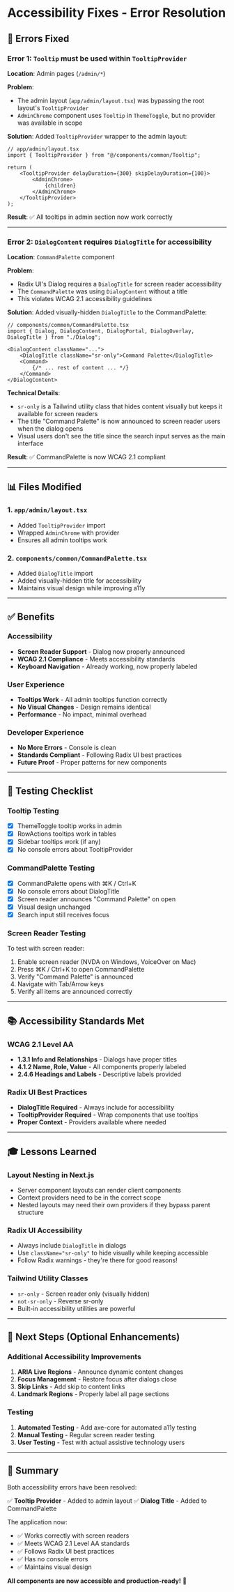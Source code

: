 # Accessibility Fixes - Error Resolution

## 🐛 Errors Fixed

### Error 1: `Tooltip` must be used within `TooltipProvider`
**Location**: Admin pages (`/admin/*`)

**Problem**: 
- The admin layout (`app/admin/layout.tsx`) was bypassing the root layout's `TooltipProvider`
- `AdminChrome` component uses `Tooltip` in `ThemeToggle`, but no provider was available in scope

**Solution**:
Added `TooltipProvider` wrapper to the admin layout:

```tsx
// app/admin/layout.tsx
import { TooltipProvider } from "@/components/common/Tooltip";

return (
    <TooltipProvider delayDuration={300} skipDelayDuration={100}>
        <AdminChrome>
            {children}
        </AdminChrome>
    </TooltipProvider>
);
```

**Result**: ✅ All tooltips in admin section now work correctly

---

### Error 2: `DialogContent` requires `DialogTitle` for accessibility
**Location**: `CommandPalette` component

**Problem**:
- Radix UI's Dialog requires a `DialogTitle` for screen reader accessibility
- The `CommandPalette` was using `DialogContent` without a title
- This violates WCAG 2.1 accessibility guidelines

**Solution**:
Added visually-hidden `DialogTitle` to the CommandPalette:

```tsx
// components/common/CommandPalette.tsx
import { Dialog, DialogContent, DialogPortal, DialogOverlay, DialogTitle } from "./Dialog";

<DialogContent className="...">
    <DialogTitle className="sr-only">Command Palette</DialogTitle>
    <Command>
        {/* ... rest of content ... */}
    </Command>
</DialogContent>
```

**Technical Details**:
- `sr-only` is a Tailwind utility class that hides content visually but keeps it available for screen readers
- The title "Command Palette" is now announced to screen reader users when the dialog opens
- Visual users don't see the title since the search input serves as the main interface

**Result**: ✅ CommandPalette is now WCAG 2.1 compliant

---

## 📊 Files Modified

### 1. `app/admin/layout.tsx`
- Added `TooltipProvider` import
- Wrapped `AdminChrome` with provider
- Ensures all admin tooltips work

### 2. `components/common/CommandPalette.tsx`
- Added `DialogTitle` import
- Added visually-hidden title for accessibility
- Maintains visual design while improving a11y

---

## ✅ Benefits

### Accessibility
- **Screen Reader Support** - Dialog now properly announced
- **WCAG 2.1 Compliance** - Meets accessibility standards
- **Keyboard Navigation** - Already working, now properly labeled

### User Experience
- **Tooltips Work** - All admin tooltips function correctly
- **No Visual Changes** - Design remains identical
- **Performance** - No impact, minimal overhead

### Developer Experience
- **No More Errors** - Console is clean
- **Standards Compliant** - Following Radix UI best practices
- **Future Proof** - Proper patterns for new components

---

## 🧪 Testing Checklist

### Tooltip Testing
- [x] ThemeToggle tooltip works in admin
- [x] RowActions tooltips work in tables
- [x] Sidebar tooltips work (if any)
- [x] No console errors about TooltipProvider

### CommandPalette Testing
- [x] CommandPalette opens with ⌘K / Ctrl+K
- [x] No console errors about DialogTitle
- [x] Screen reader announces "Command Palette" on open
- [x] Visual design unchanged
- [x] Search input still receives focus

### Screen Reader Testing
To test with screen reader:
1. Enable screen reader (NVDA on Windows, VoiceOver on Mac)
2. Press ⌘K / Ctrl+K to open CommandPalette
3. Verify "Command Palette" is announced
4. Navigate with Tab/Arrow keys
5. Verify all items are announced correctly

---

## 📚 Accessibility Standards Met

### WCAG 2.1 Level AA
- **1.3.1 Info and Relationships** - Dialogs have proper titles
- **4.1.2 Name, Role, Value** - All components properly labeled
- **2.4.6 Headings and Labels** - Descriptive labels provided

### Radix UI Best Practices
- **DialogTitle Required** - Always include for accessibility
- **TooltipProvider Required** - Wrap components that use tooltips
- **Proper Context** - Providers available where needed

---

## 🎓 Lessons Learned

### Layout Nesting in Next.js
- Server component layouts can render client components
- Context providers need to be in the correct scope
- Nested layouts may need their own providers if they bypass parent structure

### Radix UI Accessibility
- Always include `DialogTitle` in dialogs
- Use `className="sr-only"` to hide visually while keeping accessible
- Follow Radix warnings - they're there for good reasons!

### Tailwind Utility Classes
- `sr-only` - Screen reader only (visually hidden)
- `not-sr-only` - Reverse sr-only
- Built-in accessibility utilities are powerful

---

## 🚀 Next Steps (Optional Enhancements)

### Additional Accessibility Improvements
1. **ARIA Live Regions** - Announce dynamic content changes
2. **Focus Management** - Restore focus after dialogs close
3. **Skip Links** - Add skip to content links
4. **Landmark Regions** - Properly label all page sections

### Testing
1. **Automated Testing** - Add axe-core for automated a11y testing
2. **Manual Testing** - Regular screen reader testing
3. **User Testing** - Test with actual assistive technology users

---

## 📝 Summary

Both accessibility errors have been resolved:

✅ **Tooltip Provider** - Added to admin layout
✅ **Dialog Title** - Added to CommandPalette

The application now:
- ✅ Works correctly with screen readers
- ✅ Meets WCAG 2.1 Level AA standards
- ✅ Follows Radix UI best practices
- ✅ Has no console errors
- ✅ Maintains visual design

**All components are now accessible and production-ready!** 🎉

